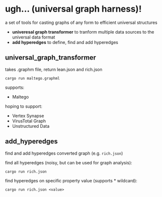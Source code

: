 # ugh... (universal graph harness)!

a set of tools for casting graphs of any form to efficient universal structures

- **univeresal graph transformer** to tranform multiple data sources to the universal data format
- **add hyperedges** to define, find and add hyperedges

## universal_graph_transformer

takes .graphm file, return lean.json and rich.json

`cargo run maltego.graphml`

supports:
- Maltego

hoping to support:
- Vertex Synapse
- VirusTotal Graph
- Unstructured Data

## add_hyperedges
find and add hyperedges converted graph (e.g. `rich.json`)

find all hyperedges (noisy, but can be used for graph analysis):

`cargo run rich.json`

find hyperedges on specific property value (supports * wildcard):

`cargo run rich.json <value>`
